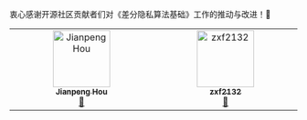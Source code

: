 衷心感谢开源社区贡献者们对《差分隐私算法基础》工作的推动与改进！🎉

<!-- ALL-CONTRIBUTORS-LIST:START - Do not remove or modify this section -->
<!-- prettier-ignore-start -->
<!-- markdownlint-disable -->
<table>
  <tbody>
    <tr>
      <td align="center" valign="top" width="14.28%"><a href="https://houjp.com/"><img src="https://avatars.githubusercontent.com/u/11496630?v=4?s=100" width="100px;" alt="Jianpeng Hou"/><br /><sub><b>Jianpeng Hou</b></sub></a><br /><a href="https://github.com/HouJP/the-algorithmic-foundations-of-differential-privacy/commits?author=HouJP" title="Documentation">📖</a></td>
      <td align="center" valign="top" width="14.28%"><a href="https://github.com/zxf2132"><img src="https://avatars.githubusercontent.com/u/155223088?v=4?s=100" width="100px;" alt="zxf2132"/><br /><sub><b>zxf2132</b></sub></a><br /><a href="https://github.com/HouJP/the-algorithmic-foundations-of-differential-privacy/commits?author=zxf2132" title="Documentation">📖</a></td>
    </tr>
  </tbody>
</table>

<!-- markdownlint-restore -->
<!-- prettier-ignore-end -->

<!-- ALL-CONTRIBUTORS-LIST:END -->
